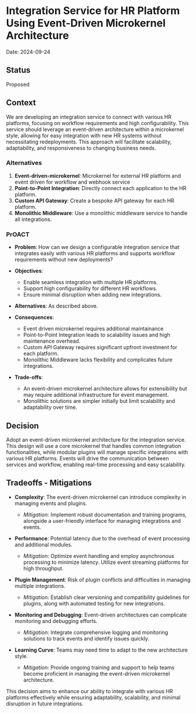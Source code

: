 # Integration Service for HR Platform Using Event-Driven Microkernel Architecture
Date: 2024-09-24

## Status
Proposed

## Context
We are developing an integration service to connect with various HR platforms, focusing on workflow requirements and high configurability. This service should leverage an event-driven architecture within a microkernel style, allowing for easy integration with new HR systems without necessitating redeployments. This approach will facilitate scalability, adaptability, and responsiveness to changing business needs.

### Alternatives
1. **Event-driven-microkernel**:  Microkernel for external HR platform and event driven for workflow and webhook service
2. **Point-to-Point Integration**: Directly connect each application to the HR platform.
3. **Custom API Gateway**: Create a bespoke API gateway for each HR platform.
4. **Monolithic Middleware**: Use a monolithic middleware service to handle all integrations.

### PrOACT

- **Problem**: How can we design a configurable integration service that integrates easily with various HR platforms and supports workflow requirements without new deployments?

- **Objectives**:
  - Enable seamless integration with multiple HR platforms.
  - Support high configurability for different HR workflows.
  - Ensure minimal disruption when adding new integrations.

- **Alternatives**: As described above.

- **Consequences**:
  - Event driven microkernel requires additional maintainance
  - Point-to-Point Integration leads to scalability issues and high maintenance overhead.
  - Custom API Gateway requires significant upfront investment for each platform.
  - Monolithic Middleware lacks flexibility and complicates future integrations.

- **Trade-offs**:
  - An event-driven microkernel architecture allows for extensibility but may require additional infrastructure for event management.
  - Monolithic solutions are simpler initially but limit scalability and adaptability over time.

## Decision
Adopt an event-driven microkernel architecture for the integration service. This design will use a core microkernel that handles common integration functionalities, while modular plugins will manage specific integrations with various HR platforms. Events will drive the communication between services and workflow, enabling real-time processing and easy scalability.

## Tradeoffs - Mitigations
- **Complexity**: The event-driven microkernel can introduce complexity in managing events and plugins.
  - *Mitigation*: Implement robust documentation and training programs, alongside a user-friendly interface for managing integrations and events.

- **Performance**: Potential latency due to the overhead of event processing and additional modules.
  - *Mitigation*: Optimize event handling and employ asynchronous processing to minimize latency. Utilize event streaming platforms for high throughput.

- **Plugin Management**: Risk of plugin conflicts and difficulties in managing multiple integrations.
  - *Mitigation*: Establish clear versioning and compatibility guidelines for plugins, along with automated testing for new integrations.

- **Monitoring and Debugging**: Event-driven architectures can complicate monitoring and debugging efforts.
  - *Mitigation*: Integrate comprehensive logging and monitoring solutions to track events and identify issues quickly.

- **Learning Curve**: Teams may need time to adapt to the new architecture style.
  - *Mitigation*: Provide ongoing training and support to help teams become proficient in managing the event-driven microkernel architecture.

This decision aims to enhance our ability to integrate with various HR platforms effectively while ensuring adaptability, scalability, and minimal disruption in future integrations.